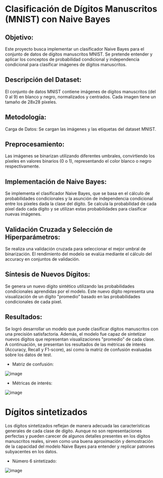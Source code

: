 # Clasificación de Dígitos Manuscritos (MNIST) con Naive Bayes

## Objetivo:
Este proyecto busca implementar un clasificador Naive Bayes para el conjunto de datos de dígitos manuscritos MNIST. Se pretende entender y aplicar los conceptos de probabilidad condicional y independencia condicional para clasificar imágenes de dígitos manuscritos.

## Descripción del Dataset:
El conjunto de datos MNIST contiene imágenes de dígitos manuscritos (del 0 al 9) en blanco y negro, normalizados y centrados. Cada imagen tiene un tamaño de 28x28 píxeles.

## Metodología:
Carga de Datos:
Se cargan las imágenes y las etiquetas del dataset MNIST.

## Preprocesamiento:
Las imágenes se binarizan utilizando diferentes umbrales, convirtiendo los píxeles en valores binarios (0 o 1), representando el color blanco o negro respectivamente.

## Implementación de Naive Bayes:
Se implementa el clasificador Naive Bayes, que se basa en el cálculo de probabilidades condicionales y la asunción de independencia condicional entre los píxeles dada la clase del dígito. Se calcula la probabilidad de cada píxel dado cada dígito y se utilizan estas probabilidades para clasificar nuevas imágenes.

## Validación Cruzada y Selección de Hiperparámetros:
Se realiza una validación cruzada para seleccionar el mejor umbral de binarización. El rendimiento del modelo se evalúa mediante el cálculo del accuracy en conjuntos de validación.

## Síntesis de Nuevos Dígitos:
Se genera un nuevo dígito sintético utilizando las probabilidades condicionales aprendidas por el modelo. Este nuevo dígito representa una visualización de un dígito "promedio" basado en las probabilidades condicionales de cada píxel.

## Resultados:
Se logró desarrollar un modelo que puede clasificar dígitos manuscritos con una precisión satisfactoria. Además, el modelo fue capaz de sintetizar nuevos dígitos que representan visualizaciones "promedio" de cada clase. A continuación, se presentan los resultados de las métricas de interés (Accuracy, Recall y F1-score), así como la matriz de confusión evaluadas sobre los datos de test.

- Matriz de confusión:
  
![image](https://github.com/bdrinconp/ml_mnist/assets/63571645/f49976bf-d54e-45c9-b73a-0343795d9d20)

- Métricas de interés:

![image](https://github.com/bdrinconp/ml_mnist/assets/63571645/b4a27094-e977-4eb9-bc2f-779ca9ce6b40)

# Dígitos sintetizados
Los dígitos sintetizados reflejan de manera adecuada las características generales de cada clase de dígito. Aunque no son representaciones perfectas y pueden carecer de algunos detalles presentes en los dígitos manuscritos reales, sirven como una buena aproximación y demostración de la capacidad del modelo Naive Bayes para entender y replicar patrones subyacentes en los datos.

- Número 6 sintetizado: 

![image](https://github.com/bdrinconp/ml_mnist/assets/63571645/232ba37f-276b-43da-bd6b-c5b20b4dcbf9)
